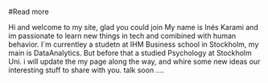 #Read more 

Hi and welcome to my site, glad you could join 
My name is Inés Karami and im passionate to learn new things in tech and comibined with human behavior. 
I´m currentley a studetn at IHM Business school in Stockholm, my main is DataAnalytics. But before that a studied Psychology at Stockholm Uni. 
i will update the my page along the way, and whire some new ideas our interesting stuff to share with you.
talk soon ....
